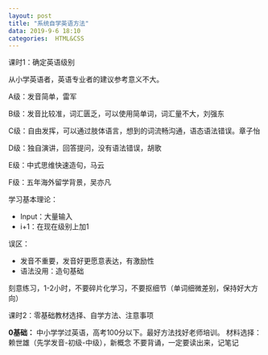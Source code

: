 ```yaml
---
layout: post
title: "系统自学英语方法"
data: 2019-9-6 18:10
categories:  HTML&CSS
---
```


课时1：确定英语级别

从小学英语者，英语专业者的建议参考意义不大。

A级：发音简单，雷军

B级：发音比较准，词汇匮乏，可以使用简单词，词汇量不大，刘强东

C级：自由发挥，可以通过肢体语言，想到的词流畅沟通，语态语法错误。章子怡

D级：独自演讲，回答提问，没有语法错误，胡歌

E级：中式思维快速造句，马云

F级：五年海外留学背景，吴亦凡

学习基本理论：
* Input：大量输入
* i+1：在现在级别上加1

误区：
* 发音不重要，发音好更愿意表达，有激励性
* 语法没用：造句基础

刻意练习，1-2小时，不要碎片化学习，不要抠细节（单词细微差别，保持好大方向）

课时2：零基础教材选择、自学方法、注意事项

**0基础：**
中小学学过英语，高考100分以下。最好方法找好老师培训。
材料选择：赖世雄（先学发音-初级-中级），新概念
不要背诵，一定要读出来，记笔记



